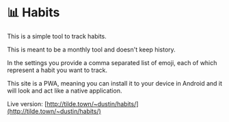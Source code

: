 # 📊 Habits

This is a simple tool to track habits.

This is meant to be a monthly tool and doesn't keep history.

In the settings you provide a comma separated list of emoji, each of which represent a habit you want to track.

This site is a PWA, meaning you can install it to your device in Android and it will look and act like a native application.

Live version: [http://tilde.town/~dustin/habits/](http://tilde.town/~dustin/habits/)
